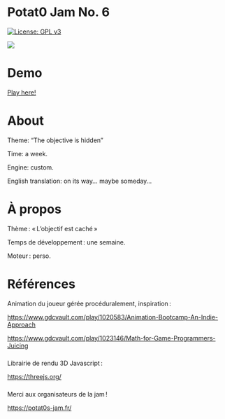 
# Potat0 Jam No. 6

[![License: GPL v3](https://img.shields.io/badge/License-GPLv3-blue.svg)](https://www.gnu.org/licenses/gpl-3.0)

![](https://raw.githubusercontent.com/madblade/madblade/potat0-jam-6/master/img/miniature-large-gh.jpg)

# Demo

[Play here!](https://madblade.github.io/potat0-jam-6/)

# About

Theme: “The objective is hidden”

Time: a week.

Engine: custom.

English translation: on its way… maybe someday…

# À propos

Thème : « L’objectif est caché »

Temps de développement : une semaine.

Moteur : perso.

# Références

Animation du joueur gérée procéduralement, inspiration :

https://www.gdcvault.com/play/1020583/Animation-Bootcamp-An-Indie-Approach

https://www.gdcvault.com/play/1023146/Math-for-Game-Programmers-Juicing

###

Librairie de rendu 3D Javascript :

https://threejs.org/

###

Merci aux organisateurs de la jam !

https://potat0s-jam.fr/
